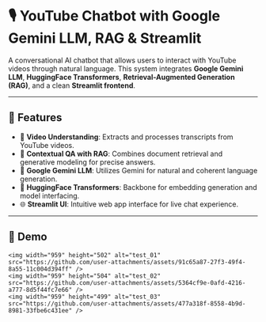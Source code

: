 # 🎙️ YouTube Chatbot with Google Gemini LLM, RAG & Streamlit

A conversational AI chatbot that allows users to interact with YouTube videos through natural language. This system integrates **Google Gemini LLM**, **HuggingFace Transformers**, **Retrieval-Augmented Generation (RAG)**, and a clean **Streamlit frontend**.

---

## 🚀 Features

- 🔎 **Video Understanding**: Extracts and processes transcripts from YouTube videos.
- 🧠 **Contextual QA with RAG**: Combines document retrieval and generative modeling for precise answers.
- 🤖 **Google Gemini LLM**: Utilizes Gemini for natural and coherent language generation.
- 🤝 **HuggingFace Transformers**: Backbone for embedding generation and model interfacing.
- 🌐 **Streamlit UI**: Intuitive web app interface for live chat experience.

---
 ## 🚀 Demo

    <img width="959" height="502" alt="test_01" src="https://github.com/user-attachments/assets/91c65a87-27f3-49f4-8a55-11c004d394ff" /> 
    <img width="959" height="504" alt="test_02" src="https://github.com/user-attachments/assets/5364cf9e-0afd-4216-a777-8d5f44fc7e66" />
    <img width="959" height="499" alt="test_03" src="https://github.com/user-attachments/assets/477a318f-8558-4b9d-8981-33fbe6c431ee" />
